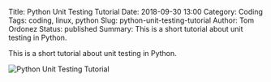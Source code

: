 Title: Python Unit Testing Tutorial
Date: 2018-09-30 13:00
Category: Coding
Tags: coding, linux, python
Slug: python-unit-testing-tutorial
Author: Tom Ordonez
Status: published
Summary: This is a short tutorial about unit testing in Python.

This is a short tutorial about unit testing in Python.

![Python Unit Testing Tutorial]({filename}/images/python-unit-testing-tutorial.jpg)